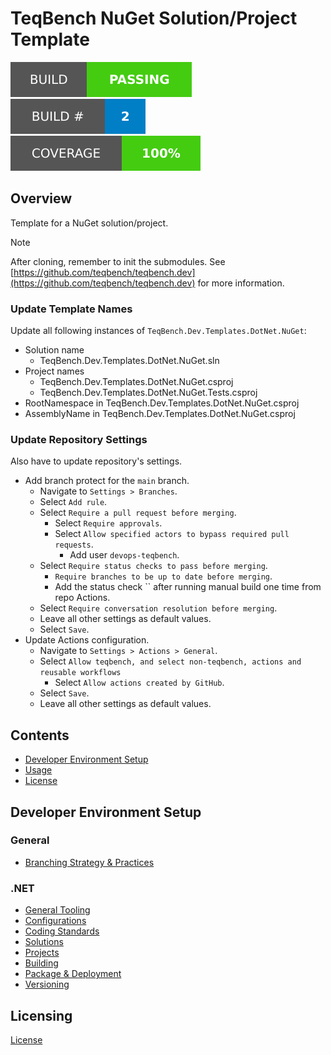 # TeqBench NuGet Solution/Project Template

![Build Status Badge](.badges/build-status.svg) ![Build Number Badge](.badges/build-number.svg) ![Coverage](.badges/code-coverage.svg)

## Overview

Template for a NuGet solution/project. 

> [!NOTE]
> After cloning, remember to init the submodules. See [https://github.com/teqbench/teqbench.dev](https://github.com/teqbench/teqbench.dev) for more information.

### Update Template Names

Update all following instances of `TeqBench.Dev.Templates.DotNet.NuGet`:

- Solution name
    - TeqBench.Dev.Templates.DotNet.NuGet.sln
- Project names
    - TeqBench.Dev.Templates.DotNet.NuGet.csproj
    - TeqBench.Dev.Templates.DotNet.NuGet.Tests.csproj
- RootNamespace in TeqBench.Dev.Templates.DotNet.NuGet.csproj
- AssemblyName in TeqBench.Dev.Templates.DotNet.NuGet.csproj

### Update Repository Settings

Also have to update repository's settings.

- Add branch protect for the `main` branch.
    - Navigate to `Settings > Branches`.
    - Select `Add rule`.
    - Select `Require a pull request before merging`.
        - Select `Require approvals`.
        - Select `Allow specified actors to bypass required pull requests`.
            - Add user `devops-teqbench`.
    - Select `Require status checks to pass before merging`.
        - `Require branches to be up to date before merging`.
        - Add the status check `` after running manual build one time from repo Actions.
    - Select `Require conversation resolution before merging`.
    - Leave all other settings as default values.
    - Select `Save`.
- Update Actions configuration.
    - Navigate to `Settings > Actions > General`.
    - Select `Allow teqbench, and select non-teqbench, actions and reusable workflows`
        - Select `Allow actions created by GitHub`.
    - Select `Save`.
    - Leave all other settings as default values.


## Contents
- [Developer Environment Setup](#Developer+Environment+Setup)
- [Usage](#Usage)
- [License](#License)

## Developer Environment Setup

### General
- [Branching Strategy & Practices](https://github.com/teqbench/teqbench.docs/wiki/Branching-Strategy)

### .NET
- [General Tooling](https://github.com/teqbench/teqbench.docs/wiki/.NET-General-Tooling)
- [Configurations](https://github.com/teqbench/teqbench.docs/wiki/.NET-Configuration-Standards)
- [Coding Standards](https://github.com/teqbench/teqbench.docs/wiki/.NET-Coding-Standards)
- [Solutions](https://github.com/teqbench/teqbench.docs/wiki/.NET-Solutions)
- [Projects](https://github.com/teqbench/teqbench.docs/wiki/.NET-Projects)
- [Building](https://github.com/teqbench/teqbench.docs/wiki/.NET-Build-Process)
- [Package & Deployment](https://github.com/teqbench/teqbench.docs/wiki/.NET-Package-Deploy)
- [Versioning](https://github.com/teqbench/teqbench.docs/wiki/.NET-Versioning-Standards)

## Licensing

[License](https://github.com/teqbench/teqbench.docs/wiki/License)
